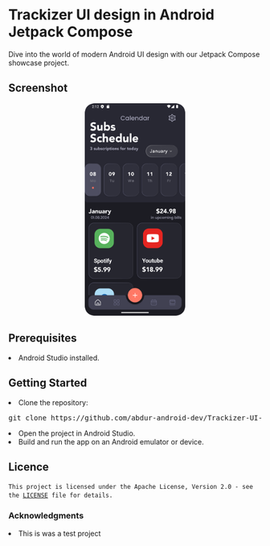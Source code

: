 <h1>Trackizer UI design in Android Jetpack Compose</h1>
Dive into the world of modern Android UI design with our Jetpack Compose showcase project.

<h2>Screenshot</h2>
<p align="center">
  <img src="https://github.com/abdur-android-dev/Trackizer-UI-Android-Jetpack-Compose/blob/master/screenshots/Preview%20Imahe.png" alt="Screenshot 1" width="200"/>
</p>

<h2>Prerequisites</h2>
<li>Android Studio installed.</li>

<h2>Getting Started</h2>
<li>Clone the repository:</li>
<pre><code></code>git clone https://github.com/abdur-android-dev/Trackizer-UI-Android-Jetpack-Compose.git</code></pre>
<li>Open the project in Android Studio.</li>
<li>Build and run the app on an Android emulator or device.</li>


<h2>Licence</h2>
<code>This project is licensed under the Apache License, Version 2.0 - see the <a href="https://github.com/abdur-android-dev/Trackizer-UI-Android-Jetpack-Compose/blob/master/LICENSE.txt">LICENSE</a> file for details.</code>

<h3>Acknowledgments</h3>
<li>This is was a test project</li>
